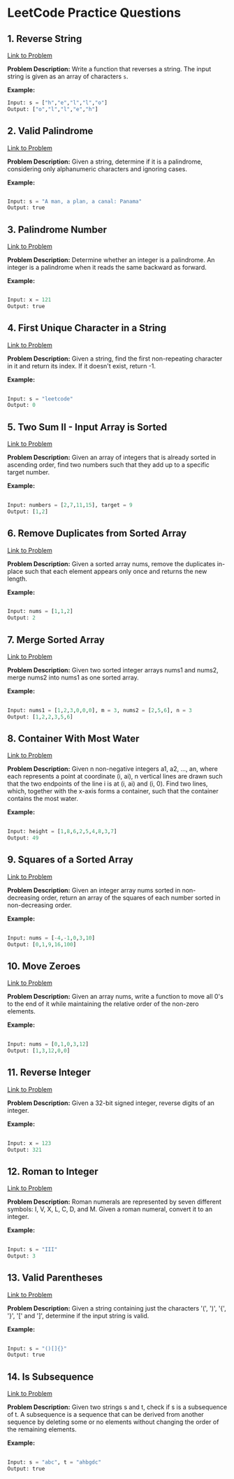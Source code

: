 # LeetCode Practice Questions

## 1. Reverse String
[Link to Problem](https://leetcode.com/problems/reverse-string/description/)

**Problem Description:**
Write a function that reverses a string. The input string is given as an array of characters `s`.

**Example:**
```python
Input: s = ["h","e","l","l","o"]
Output: ["o","l","l","e","h"] 
```

## 2. Valid Palindrome
[Link to Problem](https://leetcode.com/problems/valid-palindrome/description/)

**Problem Description:**
Given a string, determine if it is a palindrome, considering only alphanumeric characters and ignoring cases.

**Example:**

```python

Input: s = "A man, a plan, a canal: Panama"
Output: true
```
## 3. Palindrome Number
[Link to Problem](https://leetcode.com/problems/palindrome-number/)

**Problem Description:**
Determine whether an integer is a palindrome. An integer is a palindrome when it reads the same backward as forward.

**Example:**

```python

Input: x = 121
Output: true
```
## 4. First Unique Character in a String
[Link to Problem](https://leetcode.com/problems/first-unique-character-in-a-string/description/)

**Problem Description:**
Given a string, find the first non-repeating character in it and return its index. If it doesn't exist, return -1.

**Example:**

```python
 
Input: s = "leetcode"
Output: 0
```
## 5. Two Sum II - Input Array is Sorted
[Link to Problem](https://leetcode.com/problems/two-sum-ii-input-array-is-sorted/)

**Problem Description:**
Given an array of integers that is already sorted in ascending order, find two numbers such that they add up to a specific target number.

**Example:**

```python
 
Input: numbers = [2,7,11,15], target = 9
Output: [1,2]
```
## 6. Remove Duplicates from Sorted Array
[Link to Problem](https://leetcode.com/problems/remove-duplicates-from-sorted-array/)

**Problem Description:**
Given a sorted array nums, remove the duplicates in-place such that each element appears only once and returns the new length.

**Example:**

```python
 
Input: nums = [1,1,2]
Output: 2
```
## 7. Merge Sorted Array
[Link to Problem](https://leetcode.com/problems/merge-sorted-array/description/)

**Problem Description:**
Given two sorted integer arrays nums1 and nums2, merge nums2 into nums1 as one sorted array.

**Example:**

```python
 
Input: nums1 = [1,2,3,0,0,0], m = 3, nums2 = [2,5,6], n = 3
Output: [1,2,2,3,5,6]
```
## 8. Container With Most Water
[Link to Problem](https://leetcode.com/problems/container-with-most-water/)

**Problem Description:**
Given n non-negative integers a1, a2, ..., an, where each represents a point at coordinate (i, ai), n vertical lines are drawn such that the two endpoints of the line i is at (i, ai) and (i, 0). Find two lines, which, together with the x-axis forms a container, such that the container contains the most water.

**Example:**

```python
 
Input: height = [1,8,6,2,5,4,8,3,7]
Output: 49
```
## 9. Squares of a Sorted Array
[Link to Problem](https://leetcode.com/problems/squares-of-a-sorted-array/description/)

**Problem Description:**
Given an integer array nums sorted in non-decreasing order, return an array of the squares of each number sorted in non-decreasing order.

**Example:**

```python
 
Input: nums = [-4,-1,0,3,10]
Output: [0,1,9,16,100]
```
## 10. Move Zeroes
[Link to Problem](https://leetcode.com/problems/move-zeroes/description/)

**Problem Description:**
Given an array nums, write a function to move all 0's to the end of it while maintaining the relative order of the non-zero elements.

**Example:**

```python
 
Input: nums = [0,1,0,3,12]
Output: [1,3,12,0,0]
```
## 11. Reverse Integer
[Link to Problem](https://leetcode.com/problems/reverse-integer/)

**Problem Description:**
Given a 32-bit signed integer, reverse digits of an integer.

**Example:**

```python
 
Input: x = 123
Output: 321
```
## 12. Roman to Integer
[Link to Problem](https://leetcode.com/problems/roman-to-integer/solutions/4111750/video-step-by-step-visualization-and-explanation/)

**Problem Description:**
Roman numerals are represented by seven different symbols: I, V, X, L, C, D, and M. Given a roman numeral, convert it to an integer.

**Example:**

```python
 
Input: s = "III"
Output: 3
```
## 13. Valid Parentheses
[Link to Problem](https://leetcode.com/problems/valid-parentheses/description/)

**Problem Description:**
Given a string containing just the characters '(', ')', '{', '}', '[' and ']', determine if the input string is valid.

**Example:**

```python
 
Input: s = "()[]{}"
Output: true
```
## 14. Is Subsequence
[Link to Problem](https://leetcode.com/problems/is-subsequence/description/?envType=daily-question&envId=2023-10-03 )

**Problem Description:**
Given two strings s and t, check if s is a subsequence of t. A subsequence is a sequence that can be derived from another sequence by deleting some or no elements without changing the order of the remaining elements.

**Example:**

```python
 
Input: s = "abc", t = "ahbgdc"
Output: true
```